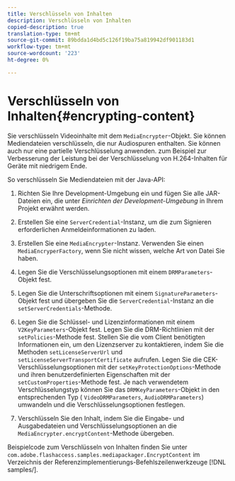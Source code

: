```yaml
---
title: Verschlüsseln von Inhalten
description: Verschlüsseln von Inhalten
copied-description: true
translation-type: tm+mt
source-git-commit: 89bdda1d4bd5c126f19ba75a819942df901183d1
workflow-type: tm+mt
source-wordcount: '223'
ht-degree: 0%

---
```



# Verschlüsseln von Inhalten{#encrypting-content}

Sie verschlüsseln Videoinhalte mit dem `MediaEncrypter`-Objekt. Sie können Mediendateien verschlüsseln, die nur Audiospuren enthalten. Sie können auch nur eine partielle Verschlüsselung anwenden. zum Beispiel zur Verbesserung der Leistung bei der Verschlüsselung von H.264-Inhalten für Geräte mit niedrigem Ende.

So verschlüsseln Sie Mediendateien mit der Java-API:

1. Richten Sie Ihre Development-Umgebung ein und fügen Sie alle JAR-Dateien ein, die unter *Einrichten der Development-Umgebung* in Ihrem Projekt erwähnt werden.
1. Erstellen Sie eine `ServerCredential`-Instanz, um die zum Signieren erforderlichen Anmeldeinformationen zu laden.
1. Erstellen Sie eine `MediaEncrypter`-Instanz. Verwenden Sie einen `MediaEncryperFactory`, wenn Sie nicht wissen, welche Art von Datei Sie haben.

1. Legen Sie die Verschlüsselungsoptionen mit einem `DRMParameters`-Objekt fest.
1. Legen Sie die Unterschriftsoptionen mit einem `SignatureParameters`-Objekt fest und übergeben Sie die `ServerCredential`-Instanz an die `setServerCredentials`-Methode.

1. Legen Sie die Schlüssel- und Lizenzinformationen mit einem `V2KeyParameters`-Objekt fest. Legen Sie die DRM-Richtlinien mit der `setPolicies`-Methode fest. Stellen Sie die vom Client benötigten Informationen ein, um den Lizenzserver zu kontaktieren, indem Sie die Methoden `setLicenseServerUrl` und `setLicenseServerTransportCertificate` aufrufen. Legen Sie die CEK-Verschlüsselungsoptionen mit der `setKeyProtectionOptions`-Methode und ihren benutzerdefinierten Eigenschaften mit der `setCustomProperties`-Methode fest. Je nach verwendetem Verschlüsselungstyp können Sie das `DRMKeyParameters`-Objekt in den entsprechenden Typ ( `VideoDRMParameters`, `AudioDRMParameters`) umwandeln und die Verschlüsselungsoptionen festlegen.

1. Verschlüsseln Sie den Inhalt, indem Sie die Eingabe- und Ausgabedateien und Verschlüsselungsoptionen an die `MediaEncrypter.encryptContent`-Methode übergeben.

Beispielcode zum Verschlüsseln von Inhalten finden Sie unter `com.adobe.flashaccess.samples.mediapackager.EncryptContent` im Verzeichnis der Referenzimplementierungs-Befehlszeilenwerkzeuge [!DNL samples/].

